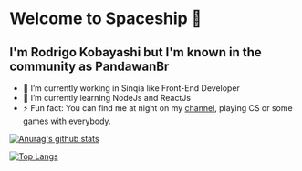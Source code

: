# Welcome to Spaceship 👋
## I'm Rodrigo Kobayashi but I'm known in the community as PandawanBr

- 🔭 I’m currently working in Sinqia like Front-End Developer 
- 🌱 I’m currently learning NodeJs and ReactJs
- ⚡ Fun fact: You can find me at night on my [channel](https://www.twitch.tv/pandawanbr), playing CS or some games with everybody.


<!--
**PandawanBr/PandawanBr** is a ✨ _special_ ✨ repository because its `README.md` (this file) appears on your GitHub profile.

Here are some ideas to get you started:



- 👯 I’m looking to collaborate on ...
- 🤔 I’m looking for help with ...
- 💬 Ask me about ...
- 📫 How to reach me: ...
- 😄 Pronouns: ...

-->

[![Anurag's github stats](https://github-readme-stats.vercel.app/api?username=PandawanBr&include_all_commits=true&count_private=true)](https://github.com/anuraghazra/github-readme-stats)

[![Top Langs](https://github-readme-stats.vercel.app/api/top-langs/?username=PandawanBr&count_private=true)](https://github.com/anuraghazra/github-readme-stats)
